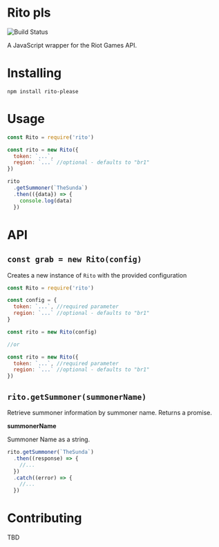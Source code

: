 # Rito pls

![Build Status](https://travis-ci.org/schweller/the-grab.svg?branch=master)

A JavaScript wrapper for the Riot Games API.

# Installing
```
npm install rito-please
```

# Usage 
```javascript
const Rito = require('rito')

const rito = new Rito({
  token: `...`,
  region: `...` //optional - defaults to "br1"
})

rito
  .getSummoner(`TheSunda`)
  .then(({data}) => {
    console.log(data)
  })
```

# API

## `const grab = new Rito(config)`

Creates a new instance of `Rito` with the provided configuration

```javascript
const Rito = require('rito')

const config = {
  token: `...`, //required parameter
  region: `...` //optional - defaults to "br1"
}

const rito = new Rito(config)

//or

const rito = new Rito({
  token: `...`, //required parameter
  region: `...` //optional - defaults to "br1"
})
```

## `rito.getSummoner(summonerName)`

Retrieve summoner information by summoner name.
Returns a promise.

**summonerName**

Summoner Name as a string.

```javascript
rito.getSummoner(`TheSunda`)
  .then((response) => {
    //...
  })
  .catch((error) => {
    //...
  })
```

# Contributing

TBD

